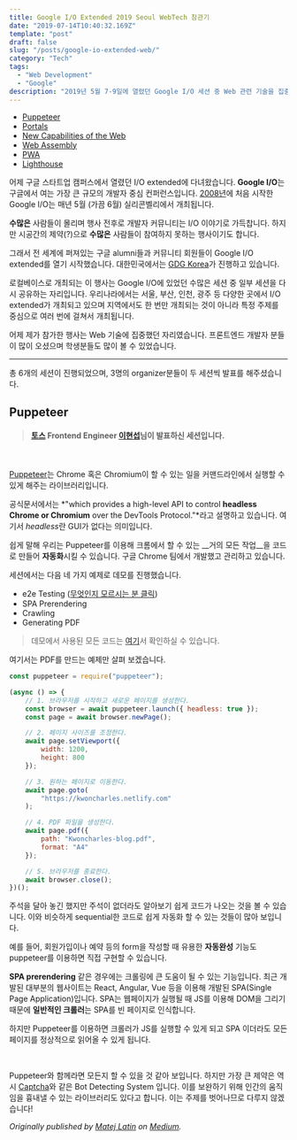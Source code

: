 ```yaml
---
title: Google I/O Extended 2019 Seoul WebTech 참관기
date: "2019-07-14T10:40:32.169Z"
template: "post"
draft: false
slug: "/posts/google-io-extended-web/"
category: "Tech"
tags:
  - "Web Development"
  - "Google"
description: "2019년 5월 7-9일에 열렸던 Google I/O 세션 중 Web 관련 기술을 집중 조명해 공유하는 자리를 가졌습니다."
---
```


- [Puppeteer](#puppeteer)
- [Portals](#the-digital-age)
- [New Capabilities of the Web](#loss-of-humanity-through-transitions)
- [Web Assembly](#chasing-perfection)
- [PWA](#chasing-perfection)
- [Lighthouse](#chasing-perfection)

어제 구글 스타트업 캠퍼스에서 열렸던 I/O extended에 다녀왔습니다. **Google I/O**는 구글에서 여는 가장 큰 규모의 개발자 중심 컨퍼런스입니다. [2008년](https://sites.google.com/site/io/)에 처음 시작한 Google I/O는 매년 5월 (가끔 6월) 실리콘벨리에서 개최됩니다.

**수많은** 사람들이 몰리며 행사 전후로 개발자 커뮤니티는 I/O 이야기로 가득찹니다. 하지만 시공간의 제약(?)으로 **수많은** 사람들이 참여하지 못하는 행사이기도 합니다. 

그래서 전 세계에 퍼져있는 구글 alumni들과 커뮤니티 회원들이 Google I/O extended를 열기 시작했습니다. 대한민국에서는 [GDG Korea](https://www.meetup.com/ko-KR/GDG-Seoul/)가 진행하고 있습니다.

로컬베이스로 개최되는 이 행사는 Google I/O에 있었던 수많은 세션 중 일부 세션을 다시 공유하는 자리입니다. 우리나라에서는 서울, 부산, 인천, 광주 등 다양한 곳에서 I/O extended가 개최되고 있으며 지역에서도 한 번만 개최되는 것이 아니라 특정 주제를 중심으로 여러 번에 걸쳐서 개최됩니다.

어제 제가 참가한 행사는 Web 기술에 집중했던 자리였습니다. 프론트엔드 개발자 분들이 많이 오셨으며 학생분들도 많이 볼 수 있었습니다.

----

총 6개의 세션이 진행되었으며, 3명의 organizer분들이 두 세션씩 발표를 해주셨습니다. 

## Puppeteer

> #### **[토스](http://toss.im) Frontend Engineer [이현섭](https://hyunseob.github.io/)님이 발표하신 세션입니다.**
<br>

[Puppeteer](https://pptr.dev/)는 Chrome 혹은 Chromium이 할 수 있는 일을 커맨드라인에서 실행할 수 있게 해주는 라이브러리입니다. 

공식문서에서는 *"which provides a high-level API to control **headless Chrome or Chromium** over the DevTools Protocol."*라고 설명하고 있습니다. 여기서 *headless*란 GUI가 없다는 의미입니다.

쉽게 말해 우리는 Puppeteer를 이용해 크롬에서 할 수 있는 __거의 모든 작업__을 코드로 만들어 **자동화**시킬 수 있습니다. 구글 Chrome 팀에서 개발했고 관리하고 있습니다.

세션에서는 다음 네 가지 예제로 데모를 진행했습니다. 

* e2e Testing ([무엇인지 모르시는 분 클릭](https://ropig.com/blog/end-end-tests-dont-suck-puppeteer/))
* SPA Prerendering
* Crawling
* Generating PDF

> 데모에서 사용된 모든 코드는 [여기](https://github.com/HyunSeob/puppeteer-getting-started)서 확인하실 수 있습니다.
>

여기서는 PDF를 만드는 예제만 살펴 보겠습니다.

``` js
const puppeteer = require("puppeteer");

(async () => {
	// 1. 브라우저를 시작하고 새로운 페이지를 생성한다.
	const browser = await puppeteer.launch({ headless: true });
	const page = await browser.newPage();

	// 2. 페이지 사이즈를 조정한다.
	await page.setViewport({
		width: 1200,
		height: 800
	});

	// 3. 원하는 페이지로 이동한다.
	await page.goto(
		"https://kwoncharles.netlify.com"
	);

	// 4. PDF 파일을 생성한다.
	await page.pdf({
		path: "Kwoncharles-blog.pdf",
		format: "A4"
	});

	// 5. 브라우저를 종료한다.
	await browser.close();
})();
```

주석을 달아 놓긴 했지만 주석이 없더라도 알아보기 쉽게 코드가 나오는 것을 볼 수 있습니다. 이와 비슷하게 sequential한 코드로 쉽게 자동화 할 수 있는 것들이 많아 보입니다.

예를 들어, 회원가입이나 예약 등의 form을 작성할 때 유용한 **자동완성** 기능도 puppeteer를 이용하면 직접 구현할 수 있습니다. 
<br>

**SPA prerendering** 같은 경우에는 크롤링에 큰 도움이 될 수 있는 기능입니다. 최근 개발된 대부분의 웹사이트는 React, Angular, Vue 등을 이용해 개발된 SPA(Single Page Application)입니다. SPA는 웹페이지가 실행될 때 JS를 이용해 DOM을 그리기 때문에 **일반적인 크롤러**는 SPA를 빈 페이지로 인식합니다.

하지만 Puppeteer를 이용하면 크롤러가 JS를 실행할 수 있게 되고 SPA 이더라도 모든 페이지를 정상적으로 읽어올 수 있게 됩니다.

<br>

Puppeteer와 함께라면 모든지 할 수 있을 것 같아 보입니다. 하지만 가장 큰 제약은 역시 [Captcha](https://www.pandasecurity.com/mediacenter/panda-security/what-is-captcha/)와 같은 Bot Detecting System 입니다. 이를 보완하기 위해 인간의 움직임을 흉내낼 수 있는 라이브러리도 있다고 합니다. 이는 주제를 벗어나므로 다루지 않겠습니다!

*Originally published by [Matej Latin](http://matejlatin.co.uk/) on [Medium](https://medium.com/design-notes/humane-typography-in-the-digital-age-9bd5c16199bd?ref=webdesignernews.com#.lygo82z0x).*